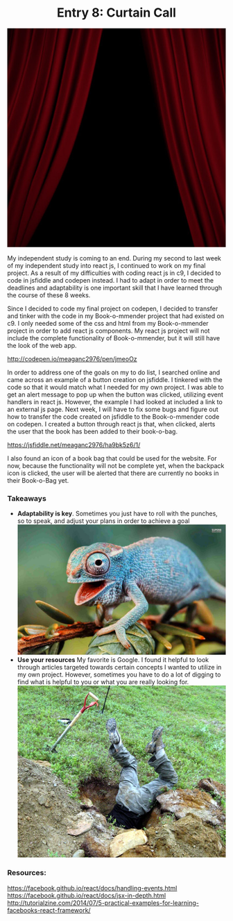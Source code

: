 # <center>Entry 8: Curtain Call </center>
<img src="../entries/images/closingcurtain.jpg"/>
<p>My independent study is coming to an end. 
During my second to last week of my independent study into react js, 
I continued to work on my final project. As a result of my difficulties with 
coding react js in c9, I decided to code in jsfiddle and codepen instead. I had 
to adapt in order to meet the deadlines and adaptability is one important skill 
that I have learned through the course of these 8 weeks. </p>

<p>Since I decided to code my final project on codepen, I decided to transfer
and tinker with the code in my Book-o-mmender project that had existed on c9.
I only needed some of the css and html from my Book-o-mmender project in order 
to add react js components. My react js project will not include the complete 
functionality of Book-o-mmender, but it will still have the look of the
web app. </p>

http://codepen.io/meaganc2976/pen/jmeoOz

<p>In order to address one of the goals on my to do list, 
I searched online and came across an example of a button creation on jsfiddle. 
I tinkered with the code so that it would match what I needed for my own project. 
I was able to get an alert message to pop up when the button was 
clicked, utilizing event handlers in react js.  However, the example 
I had looked at included a link to an external js page. Next week, I will
have to fix some bugs and figure out how to transfer the code created on 
jsfiddle to the Book-o-mmender code on codepen. I created a button through 
react js that, when clicked, alerts the user that the book has been added 
to their book-o-bag. </p>

https://jsfiddle.net/meaganc2976/ha9bk5z6/1/


<p>I also found an icon of a book bag that could be used for 
the website. For now, because the functionality will not be complete yet, 
when the backpack icon is clicked, the user will be alerted that there are 
currently no books in their Book-o-Bag yet. </p>

### Takeaways
<ul>
    <li><b>Adaptability is key</b>. Sometimes you just have to roll 
    with the punches, so to speak, and adjust your plans in order to 
    achieve a goal</li>
    <img src="../entries/images/chameleon.jpg"/>
    <li><b>Use your resources</b> My favorite is Google. I found it
    helpful to look through articles targeted towards certain concepts 
    I wanted to utilize in my own project. However, sometimes you have 
    to do a lot of digging to find what is helpful to you or what you are 
    really looking for. </li>
    <img src="../entries/images/digging.jpg"/>
</ul>

### Resources:

https://facebook.github.io/react/docs/handling-events.html
<br>
https://facebook.github.io/react/docs/jsx-in-depth.html
<br>
http://tutorialzine.com/2014/07/5-practical-examples-for-learning-facebooks-react-framework/
